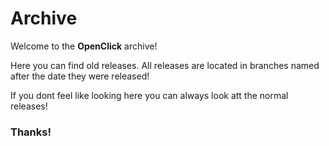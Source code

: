 # Archive
Welcome to the **OpenClick** archive!

Here you can find old releases. All releases are located in branches named after the date they were released!

If you dont feel like looking here you can always look att the normal releases!

### Thanks!